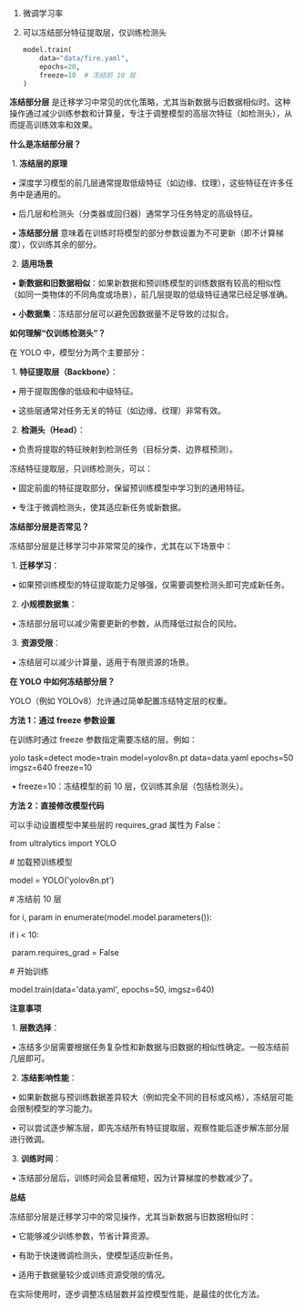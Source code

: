 ```

```

1. 微调学习率

2. 可以冻结部分特征提取层，仅训练检测头

   ```python
   model.train(
       data="data/fire.yaml",
       epochs=20,
       freeze=10  # 冻结前 10 层
   )
   ```

   

**冻结部分层** 是迁移学习中常见的优化策略，尤其当新数据与旧数据相似时。这种操作通过减少训练参数和计算量，专注于调整模型的高层次特征（如检测头），从而提高训练效率和效果。



**什么是冻结部分层？**



​	1.	**冻结层的原理**

​	•	深度学习模型的前几层通常提取低级特征（如边缘、纹理），这些特征在许多任务中是通用的。

​	•	后几层和检测头（分类器或回归器）通常学习任务特定的高级特征。

​	•	**冻结部分层** 意味着在训练时将模型的部分参数设置为不可更新（即不计算梯度），仅训练其余的部分。

​	2.	**适用场景**

​	•	**新数据和旧数据相似**：如果新数据和预训练模型的训练数据有较高的相似性（如同一类物体的不同角度或场景），前几层提取的低级特征通常已经足够准确。

​	•	**小数据集**：冻结部分层可以避免因数据量不足导致的过拟合。



**如何理解“仅训练检测头”？**



在 YOLO 中，模型分为两个主要部分：

​	1.	**特征提取层（Backbone）**：

​	•	用于提取图像的低级和中级特征。

​	•	这些层通常对任务无关的特征（如边缘、纹理）非常有效。

​	2.	**检测头（Head）**：

​	•	负责将提取的特征映射到检测任务（目标分类、边界框预测）。



冻结特征提取层，只训练检测头，可以：

​	•	固定前面的特征提取部分，保留预训练模型中学习到的通用特征。

​	•	专注于微调检测头，使其适应新任务或新数据。



**冻结部分层是否常见？**



冻结部分层是迁移学习中非常常见的操作，尤其在以下场景中：

​	1.	**迁移学习**：

​	•	如果预训练模型的特征提取能力足够强，仅需要调整检测头即可完成新任务。

​	2.	**小规模数据集**：

​	•	冻结部分层可以减少需要更新的参数，从而降低过拟合的风险。

​	3.	**资源受限**：

​	•	冻结层可以减少计算量，适用于有限资源的场景。



**在 YOLO 中如何冻结部分层？**



YOLO（例如 YOLOv8）允许通过简单配置冻结特定层的权重。



**方法 1：通过 freeze 参数设置**



在训练时通过 freeze 参数指定需要冻结的层。例如：



yolo task=detect mode=train model=yolov8n.pt data=data.yaml epochs=50 imgsz=640 freeze=10



​	•	freeze=10：冻结模型的前 10 层，仅训练其余层（包括检测头）。



**方法 2：直接修改模型代码**



可以手动设置模型中某些层的 requires_grad 属性为 False：



from ultralytics import YOLO



\# 加载预训练模型

model = YOLO('yolov8n.pt')



\# 冻结前 10 层

for i, param in enumerate(model.model.parameters()):

  if i < 10:

​    param.requires_grad = False



\# 开始训练

model.train(data='data.yaml', epochs=50, imgsz=640)



**注意事项**



​	1.	**层数选择**：

​	•	冻结多少层需要根据任务复杂性和新数据与旧数据的相似性确定。一般冻结前几层即可。

​	2.	**冻结影响性能**：

​	•	如果新数据与预训练数据差异较大（例如完全不同的目标或风格），冻结层可能会限制模型的学习能力。

​	•	可以尝试逐步解冻层，即先冻结所有特征提取层，观察性能后逐步解冻部分层进行微调。

​	3.	**训练时间**：

​	•	冻结部分层后，训练时间会显著缩短，因为计算梯度的参数减少了。



**总结**



冻结部分层是迁移学习中的常见操作，尤其当新数据与旧数据相似时：

​	•	它能够减少训练参数，节省计算资源。

​	•	有助于快速微调检测头，使模型适应新任务。

​	•	适用于数据量较少或训练资源受限的情况。



在实际使用时，逐步调整冻结层数并监控模型性能，是最佳的优化方法。